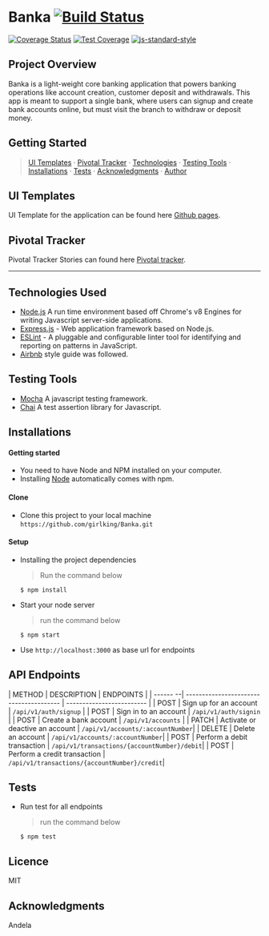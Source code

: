 # Banka [![Build Status](https://travis-ci.com/girlking/Banka.svg?branch=develop)](https://travis-ci.com/girlking/Banka)
[![Coverage Status](https://coveralls.io/repos/github/girlking/Banka/badge.svg?branch=develop)](https://coveralls.io/github/girlking/Banka?branch=develop)
[![Test Coverage](https://api.codeclimate.com/v1/badges/97c3cf49cfe686856325/test_coverage)](https://codeclimate.com/github/girlking/Banka/test_coverage)
[![js-standard-style](https://cdn.rawgit.com/standard/standard/master/badge.svg)](http://standardjs.com)

## Project Overview
Banka is a light-weight core banking application that powers banking operations like account
creation, customer deposit and withdrawals. This app is meant to support a single bank, where
users can signup and create bank accounts online, but must visit the branch to withdraw or
deposit money.

## Getting Started

<!-- > [UI Templates](#ui-templates) &middot; [Pivotal Tracker](#pivotal-tracker) &middot; [Technologies](#technologies-used) &middot; [Testing Tools](#testing-tools) &middot; [Installations](#installations) &middot; [API Endpoints](#api-endpoints) &middot; [Tests](#tests) &middot; [Acknowledgments](#acknowledgments) &middot; [Author](#author) -->
> [UI Templates](#ui-templates) &middot; [Pivotal Tracker](#pivotal-tracker) &middot; [Technologies](#technologies-used) &middot; [Testing Tools](#testing-tools) &middot; [Installations](#installations) &middot; [Tests](#tests) &middot; [Acknowledgments](#acknowledgments) &middot; [Author](#author)


## UI Templates

UI Template for the application can be found here [Github pages](https://taprekuma.github.io/Banka/).

<!-- ## Heroku App -->


## Pivotal Tracker

Pivotal Tracker Stories can found here [Pivotal tracker](https://www.pivotaltracker.com/n/projects/2319915).


---

## Technologies Used

[node]: (https://nodejs.org)

- [Node.js](node) A run time environment based off Chrome's v8 Engines for writing Javascript server-side applications.
- [Express.js](https://expressjs.com) - Web application framework based on Node.js.
- [ESLint](https://eslint.org/) - A pluggable and configurable linter tool for identifying and reporting on patterns in JavaScript.
- [Airbnb](https://www.npmjs.com/package/eslint-config-airbnb) style guide was followed.

## Testing Tools

- [Mocha](https://mochajs.org/) A javascript testing framework.
- [Chai](https://chaijs.com) A test assertion library for Javascript.

## Installations

#### Getting started

- You need to have Node and NPM installed on your computer.
- Installing [Node](node) automatically comes with npm.

#### Clone

- Clone this project to your local machine `https://github.com/girlking/Banka.git`

#### Setup

- Installing the project dependencies
  > Run the command below
  ```shell
  $ npm install
  ```
- Start your node server
  > run the command below
  ```shell
  $ npm start
  ```
- Use `http://localhost:3000` as base url for endpoints

 ## API Endpoints

| METHOD | DESCRIPTION                             | ENDPOINTS                 |
| ------ --| --------------------------------------- | ------------------------- |
| POST     | Sign up for an account                  | `/api/v1/auth/signup`     | 
| POST     | Sign in to an account                   | `/api/v1/auth/signin`     | 
| POST     | Create a bank account                   | `/api/v1/accounts`        | 
| PATCH    | Activate or deactive an account         | `/api/v1/accounts/:accountNumber`| 
| DELETE   | Delete an account                       | `/api/v1/accounts/:accountNumber`|
| POST     | Perform a debit transaction             | `/api/v1/transactions/{accountNumber}/debit`| 
| POST     | Perform a credit transaction            | `/api/v1/transactions/{accountNumber}/credit`| 

## Tests

- Run test for all endpoints
  > run the command below
  ```shell
  $ npm test
  ```

## Licence

MIT

## Acknowledgments

Andela
